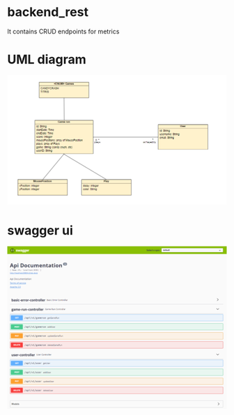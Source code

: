 # backend_rest
It contains CRUD endpoints for metrics 

# UML diagram

![UML diagram](./images/uml.PNG)

# swagger ui
![swagger ui](./images/swagger.PNG)